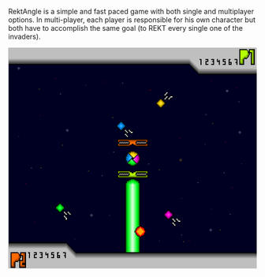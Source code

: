RektAngle is a simple and fast paced game with both single and multiplayer options. In multi-player, each player is responsible for his own character but both have to accomplish the same goal (to REKT every single one of the invaders).
<p align="center">
  <img src="/Resources/Screenshots/InGame.png?raw=true" width="512" height="448" alt="Game preview"/>
</p>
